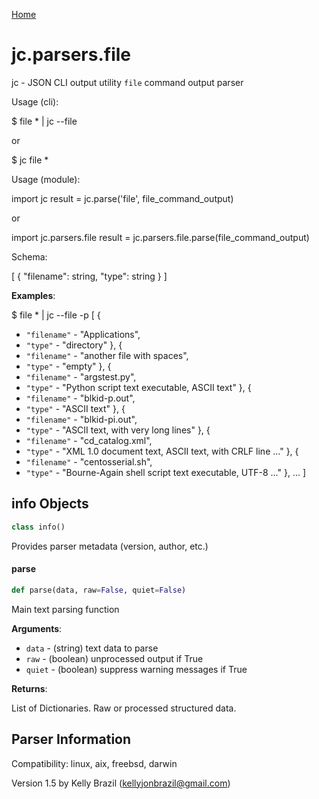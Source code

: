 [Home](https://kellyjonbrazil.github.io/jc/)
<a id="jc.parsers.file"></a>

# jc.parsers.file

jc - JSON CLI output utility `file` command output parser

Usage (cli):

$ file * | jc --file

or

$ jc file *

Usage (module):

import jc
result = jc.parse('file', file_command_output)

or

import jc.parsers.file
result = jc.parsers.file.parse(file_command_output)

Schema:

[
{
"filename":   string,
"type":       string
}
]

**Examples**:

  
  $ file * | jc --file -p
  [
  {
- `"filename"` - "Applications",
- `"type"` - "directory"
  },
  {
- `"filename"` - "another file with spaces",
- `"type"` - "empty"
  },
  {
- `"filename"` - "argstest.py",
- `"type"` - "Python script text executable, ASCII text"
  },
  {
- `"filename"` - "blkid-p.out",
- `"type"` - "ASCII text"
  },
  {
- `"filename"` - "blkid-pi.out",
- `"type"` - "ASCII text, with very long lines"
  },
  {
- `"filename"` - "cd_catalog.xml",
- `"type"` - "XML 1.0 document text, ASCII text, with CRLF line ..."
  },
  {
- `"filename"` - "centosserial.sh",
- `"type"` - "Bourne-Again shell script text executable, UTF-8 ..."
  },
  ...
  ]

<a id="jc.parsers.file.info"></a>

## info Objects

```python
class info()
```

Provides parser metadata (version, author, etc.)

<a id="jc.parsers.file.parse"></a>

#### parse

```python
def parse(data, raw=False, quiet=False)
```

Main text parsing function

**Arguments**:

  
- `data` - (string)  text data to parse
- `raw` - (boolean) unprocessed output if True
- `quiet` - (boolean) suppress warning messages if True
  

**Returns**:

  
  List of Dictionaries. Raw or processed structured data.

## Parser Information
Compatibility:  linux, aix, freebsd, darwin

Version 1.5 by Kelly Brazil (kellyjonbrazil@gmail.com)
